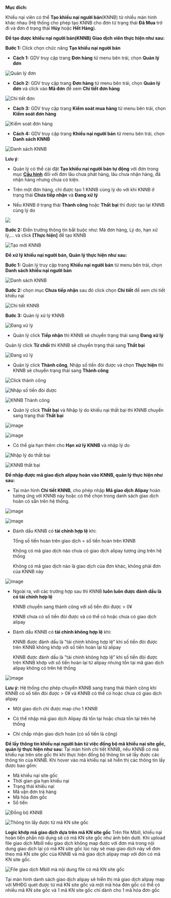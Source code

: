  **Mục đích:**
   
   Khiếu nại viên có thể **Tạo khiếu nại người bán**(KNNB) từ nhiều màn hình khác nhau (Hệ thống cho phép tạo KNNB cho đơn từ trạng thái **Đã Mua** trở đi và đơn ở trạng thái **Hủy** hoặc **Hết Hàng**).
   
 **Để tạo được khiếu nại người bán(KNNB) Giao dịch viên thực hiện như sau:**

 **Bước 1:** Click chọn chức năng **Tạo khiếu nại người bán** 
    
   - **Cách 1:** GDV truy cập trang **Đơn hàng** từ menu bên trái, chọn **Quản lý đơn**
  
![Quản lý đơn](https://user-images.githubusercontent.com/75475064/105575610-78a20780-5d9f-11eb-83c7-1ef5bd7a3a49.png)

   - **Cách 2:** GDV truy cập trang **Đơn hàng** từ menu bên trái, chọn **Quản lý đơn** và click vào **Mã đơn** để xem **Chi tiết đơn hàng**
  
![Chi tiết đơn](https://user-images.githubusercontent.com/75475064/105575680-fb2ac700-5d9f-11eb-96a4-2f5d00bc0962.png)

   - **Cách 3:** GDV truy cập trang **Kiểm soát mua hàng** từ menu bên trái, chọn **Kiểm soát đơn hàng**

![Kiểm soát đơn hàng](https://user-images.githubusercontent.com/75475064/105575740-5492f600-5da0-11eb-9baa-aa9240cc22b5.png)

  - **Cách 4:** GDV truy cập trang **Khiếu nại người bán** từ menu bên trái, chọn **Danh sách KNNB**
  
![Danh sách KNNB](https://user-images.githubusercontent.com/75475064/105575775-915eed00-5da0-11eb-9b08-1b8972fe7554.png)

**Lưu ý**: 
   - Quản lý có thể cài đặt **Tạo khiếu nại người bán tự động** với đơn trong mục **[Cấu hình](https://hd.gobiz.vn/m5/cau-hinh/chmuahangnhandon)** đối với đơn lâu chưa phát hàng, lâu chưa nhận hàng, đã nhận hàng nhưng chưa có kiện.  
     
   - Trên một đơn hàng, chỉ được tạo 1 KNNB cùng lý do với khi KNNB ở trạng thái **Chưa tiếp nhận** và **Đang xử lý**
  
   - Nếu KNNB ở trạng thái **Thành công** hoặc **Thất bại** thì được tạo lại KNNB cùng lý do
   
 ![](https://user-images.githubusercontent.com/75475064/101887687-ca1b7c00-3bcf-11eb-9588-fef7da1f58d4.png)
   
   
**Bước 2:** Điền trường thông tin bắt buộc như: Mã đơn hàng, Lý do, hạn xử lý,... và click **[Thực hiện]** để tạo KNNB

![Tạo mới KNNB](https://user-images.githubusercontent.com/75475064/106086456-c7abbc00-6154-11eb-8997-9de9b3f31621.png)


**Để xử lý khiếu nại người bán, Quản lý thực hiện như sau:**

**Bước 1:** Quản lý truy cập trang **Khiếu nại người bán** từ menu bên trái, chọn **Danh sách khiếu nại người bán**

![Danh sách KNNB](https://user-images.githubusercontent.com/75475064/106086927-9c759c80-6155-11eb-8f8b-b13045df4f72.png)

**Bước 2:** chọn mục **Chưa tiếp nhận** sau đó click chọn **Chi tiết** để xem chi tiết khiếu nại

![Chi tiết KNNB](https://user-images.githubusercontent.com/75475064/106087260-39383a00-6156-11eb-94a4-2b6960f4b557.png)

**Bước 3:** Quản lý xử lý KNNB


   ![Đang xử lý](https://user-images.githubusercontent.com/75475064/106088587-d7c59a80-6158-11eb-9020-54d869c78bd8.png)

   * Quản lý click **Tiếp nhận** thì KNNB sẽ chuyển trạng thái sang **Đang xử lý**

   Quản lý click **Từ chối** thì KNNB sẽ chuyển trạng thái sang **Thất bại**
   
 ![Đang xử lý](https://user-images.githubusercontent.com/75475064/106088714-06dc0c00-6159-11eb-8460-546f3b9d7306.png)

  * Quản lý click **Thành công**, Nhập số tiền đòi được và chọn **Thực hiện** thì  KNNB sẽ chuyển trạng thái sang **Thành công**

![Click thành công](https://user-images.githubusercontent.com/75475064/106088800-3428ba00-6159-11eb-95fa-6601b34e00ce.png)

![Nhập số tiền đòi được](https://user-images.githubusercontent.com/75475064/106088874-5cb0b400-6159-11eb-99b5-4842954f37c0.png)

![KNNB Thành công](https://user-images.githubusercontent.com/75475064/106089563-c7162400-615a-11eb-81de-d4d2080d396c.png)

  *  Quản lý click  **Thất bại** và Nhập lý do khiếu nại thất bại thì KNNB chuyển sang trạng thái **Thất bại**

![image](https://user-images.githubusercontent.com/75475064/101892442-f89c5580-3bd5-11eb-96b8-8f08299dd06b.png)

![image](https://user-images.githubusercontent.com/75475064/101892826-73fe0700-3bd6-11eb-86ec-bc1759b680b0.png)

  * Có thể gia hạn thêm cho **Hạn xử lý KNNB** và nhập lý do

![Nhập lý do thất bại](https://user-images.githubusercontent.com/75475064/106089673-02185780-615b-11eb-8718-0ee460e8b56a.png)

![KNNB thất bại](https://user-images.githubusercontent.com/75475064/106089802-4f94c480-615b-11eb-85ca-90bb485baffd.png)


**Để nhập được mã giao dịch alipay hoàn vào KNNB, quản lý thực hiện như sau:**

  * Tại màn hình **Chi tiết KNNB**, cho phép nhập **Mã giao dịch Alipay** hoàn tương ứng với KNNB này hoặc có thể chọn trong danh sách giao dịch hoàn có sẵn trên hệ thống.
  
![image](https://user-images.githubusercontent.com/75475064/101893038-c17a7400-3bd6-11eb-83b3-6b6e9e84e86c.png)

![image](https://user-images.githubusercontent.com/75475064/101893149-ec64c800-3bd6-11eb-9db2-883216aeefcd.png)

  - Đánh dấu KNNB có **tài chính hợp lệ** khi: 
  
     Tổng số tiền hoàn trên giao dịch = số tiền hoàn trên KNNB
    
     Không có mã giao dịch nào chưa có giao dịch alipay tương ứng trên hệ thống
    
     Không có mã giao dịch nào là giao dịch của đơn khác, không phải đơn của KNNB này
    
![image](https://user-images.githubusercontent.com/75475064/102747515-fe8ef500-4392-11eb-967d-d4b9f4883d92.png)
 
  - Ngoài ra, với các trường hợp sau thì KNNB **luôn luôn được đánh dấu là có tài chính hợp lệ** 
   
     KNNB chuyển sang thành công với số tiền đòi được > 0¥    
    
     KNNB chưa có số tiền đòi được và có thể có hoặc chưa có giao dịch alipay

  - Đánh dấu KNNB có **tài chính không hợp lệ** khi:
  
     KNNB được đánh dấu là "tài chính không hợp lệ" khi số tiền đòi được trên KNNB không khớp với số tiền hoàn lại từ alipay
    
     KNNB được đánh dấu là "tài chính không hợp lệ" khi số tiền đòi được trên KNNB khớp với số tiền hoàn lại từ alipay nhưng tồn tại mã giao dịch alipay không có trên hệ thống
    
![image](https://user-images.githubusercontent.com/75475064/102748041-09965500-4394-11eb-9862-7725b4192158.png)

**Lưu ý:** Hệ thống cho phép chuyển KNNB sang trạng thái thành công khi KNNB có số tiền đòi được > 0¥ và KNNB có thể có hoặc chưa có giao dịch alipay
  
   - Một giao dịch chỉ được map cho 1 KNNB
    
   - Có thể nhập mã giao dịch Alipay đã tồn tại hoặc chưa tồn tại trên hệ thống
    
   - Chỉ chấp nhận giao dịch hoàn (có số tiền là cộng)

**Để lấy thông tin khiếu nại người bán từ việc đồng bộ mã khiếu nại site gốc, quản lý thực hiện như sau:**
Tại màn hình chi tiết KNNB, nếu KNNB có mã khiếu nại trên site gốc thì khi thực hiện đồng bộ thông tin sẽ lấy được các thông tin của KNNB. 
Khi hover vào mã khiếu nại sẽ hiển thị các thông tin lấy được bao gồm:
   - Mã khiếu nại site gốc
   - Thời gian gia hạn khiếu nại
   - Trạng thái khiếu nại 
   - Mã vận đơn trả hàng
   - Mã hóa đơn gốc
   - Số tiền

![Đồng bộ KNNB](https://user-images.githubusercontent.com/76998374/104545995-d4f97e80-565d-11eb-87f5-4868ec1af481.png)


![Thông tin lấy được từ mã KN site gốc](https://user-images.githubusercontent.com/76998374/104546329-839dbf00-565e-11eb-90b6-f6e008543fd2.png)


**Logic khớp mã giao dịch dựa trên mã KN site gốc**
Trên file Mbill, khiếu nại hoàn tiền phần nội dung sẽ có mã KN site gốc như ảnh bên dưới.
Khi upload file giao dịch Mbill nếu giao dịch không map được với đơn mà trong nội dung giao dịch lại có mã KN site gốc lúc này sẽ map giao dịch này về đơn theo mã KN site gốc của KNNB và mã giao dịch alipay map với đơn có mã KN site gốc.

![File giao dịch Mbill mà nội dung file có mã KN site gốc](https://user-images.githubusercontent.com/76998374/104565722-4695f480-567f-11eb-9619-0f18e0118490.png)

Tại màn hình danh sách giao dịch alipay sẽ hiển thị mã giao dịch alipay map với MHĐG quét được từ mã KN site gốc và một mã hóa đơn gốc có thể có nhiều mã KN site gốc và 1 mã KN site gốc chỉ dành cho 1 mã hóa đơn gốc
